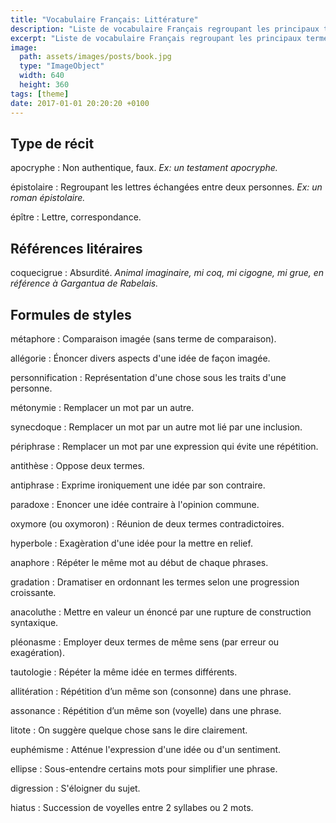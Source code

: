 ```yaml
---
title: "Vocabulaire Français: Littérature"
description: "Liste de vocabulaire Français regroupant les principaux termes utilisés en littérature."
excerpt: "Liste de vocabulaire Français regroupant les principaux termes utilisés en littérature."
image:
  path: assets/images/posts/book.jpg
  type: "ImageObject"
  width: 640
  height: 360
tags: [theme]
date: 2017-01-01 20:20:20 +0100
---
```


## Type de récit

apocryphe
: Non authentique, faux.
*Ex: un testament apocryphe.*

épistolaire
: Regroupant les lettres échangées entre deux personnes.
*Ex: un roman épistolaire.*

épître
: Lettre, correspondance.


## Références litéraires

coquecigrue
: Absurdité.
*Animal imaginaire, mi coq, mi cigogne, mi grue, en référence à Gargantua de Rabelais.*


## Formules de styles

métaphore
: Comparaison imagée (sans terme de comparaison).

allégorie
: Énoncer divers aspects d'une idée de façon imagée.

personnification
: Représentation d'une chose sous les traits d'une personne.

métonymie
: Remplacer un mot par un autre.

synecdoque
: Remplacer un mot par un autre mot lié par une inclusion.

périphrase
: Remplacer un mot par une expression qui évite une répétition.

antithèse
: Oppose deux termes.

antiphrase
: Exprime ironiquement une idée par son contraire.

paradoxe
: Enoncer une idée contraire à l'opinion commune.

oxymore (ou oxymoron)
: Réunion de deux termes contradictoires.

hyperbole
: Exagèration d'une idée pour la mettre en relief.

anaphore
: Répéter le même mot au début de chaque phrases.

gradation
: Dramatiser en ordonnant les termes selon une progression croissante.

anacoluthe
: Mettre en valeur un énoncé par une rupture de construction syntaxique.

pléonasme
: Employer deux termes de même sens (par erreur ou exagération).

tautologie
: Répéter la même idée en termes différents.

allitération
: Répétition d’un même son (consonne) dans une phrase.

assonance
: Répétition d’un même son (voyelle) dans une phrase.

litote
: On suggère quelque chose sans le dire clairement.

euphémisme
: Atténue l'expression d'une idée ou d'un sentiment.

ellipse
: Sous-entendre certains mots pour simplifier une phrase.

digression
: S'éloigner du sujet.

hiatus
: Succession de voyelles entre 2 syllabes ou 2 mots.
